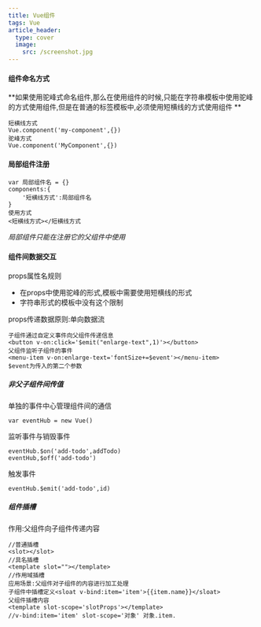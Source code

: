 ```yaml
---
title: Vue组件
tags: Vue
article_header:
  type: cover
  image:
    src: /screenshot.jpg
---
```




#### 组件命名方式

**如果使用驼峰式命名组件,那么在使用组件的时候,只能在字符串模板中使用驼峰的方式使用组件,但是在普通的标签模板中,必须使用短横线的方式使用组件 **

```
短横线方式
Vue.component('my-component',{})
驼峰方式
Vue.component('MyComponent',{})
```

#### 局部组件注册

```
var 局部组件名 = {}
components:{
	'短横线方式':局部组件名
}
使用方式
<短横线方式></短横线方式
```

*局部组件只能在注册它的父组件中使用*



#### 组件间数据交互

props属性名规则

- 在props中使用驼峰的形式,模板中需要使用短横线的形式
- 字符串形式的模板中没有这个限制

props传递数据原则:单向数据流

```
子组件通过自定义事件向父组件传递信息
<button v-on:click='$emit("enlarge-text",1)'></button>
父组件监听子组件的事件
<menu-item v-on:enlarge-text='fontSize+=$event'></menu-item>
$event为传入的第二个参数
```

##### 非父子组件间传值

单独的事件中心管理组件间的通信

```
var eventHub = new Vue()
```

监听事件与销毁事件

```
eventHub.$on('add-todo',addTodo)
eventHub,$off('add-todo')
```

触发事件

```
eventHub.$emit('add-todo',id)
```

##### 组件插槽

作用:父组件向子组件传递内容

```
//普通插槽
<slot></slot>
//具名插槽
<template slot=""></template>
//作用域插槽
应用场景:父组件对子组件的内容进行加工处理
子组件中插槽定义<sloat v-bind:item='item'>{{item.name}}</sloat>
父组件插槽内容
<template slot-scope='slotProps'></template>
//v-bind:item='item' slot-scope='对象' 对象.item.
```

